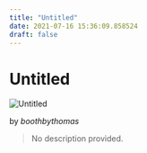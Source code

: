 ```yaml
---
title: "Untitled"
date: 2021-07-16 15:36:09.858524
draft: false
---
```


# Untitled

![Untitled](../images/73e5845b-e675-11eb-a938-60f262b60b65.png)

by *boothbythomas*



> No description provided.